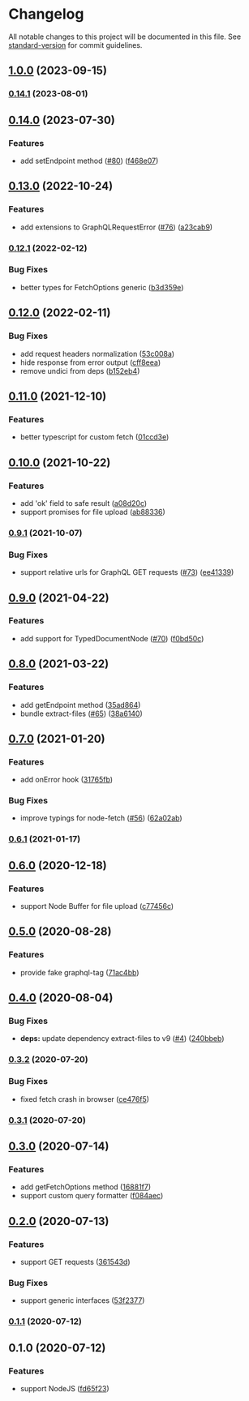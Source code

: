 # Changelog

All notable changes to this project will be documented in this file. See [standard-version](https://github.com/conventional-changelog/standard-version) for commit guidelines.

## [1.0.0](https://github.com/lynxtaa/awesome-graphql-client/compare/v0.14.1...v1.0.0) (2023-09-15)

### [0.14.1](https://github.com/lynxtaa/awesome-graphql-client/compare/v0.14.0...v0.14.1) (2023-08-01)

## [0.14.0](https://github.com/lynxtaa/awesome-graphql-client/compare/v0.13.0...v0.14.0) (2023-07-30)


### Features

* add setEndpoint method ([#80](https://github.com/lynxtaa/awesome-graphql-client/issues/80)) ([f468e07](https://github.com/lynxtaa/awesome-graphql-client/commit/f468e070a48fabd2fe7d7737708f5aa0e8be2ca0))

## [0.13.0](https://github.com/lynxtaa/awesome-graphql-client/compare/v0.12.1...v0.13.0) (2022-10-24)


### Features

* add extensions to GraphQLRequestError ([#76](https://github.com/lynxtaa/awesome-graphql-client/issues/76)) ([a23cab9](https://github.com/lynxtaa/awesome-graphql-client/commit/a23cab93daf18364be2fe762072dc9f5000068ef))

### [0.12.1](https://github.com/lynxtaa/awesome-graphql-client/compare/v0.12.0...v0.12.1) (2022-02-12)


### Bug Fixes

* better types for FetchOptions generic ([b3d359e](https://github.com/lynxtaa/awesome-graphql-client/commit/b3d359eab47264b2e606cdaf18642ed8324dd2a5))

## [0.12.0](https://github.com/lynxtaa/awesome-graphql-client/compare/v0.11.0...v0.12.0) (2022-02-11)


### Bug Fixes

* add request headers normalization ([53c008a](https://github.com/lynxtaa/awesome-graphql-client/commit/53c008a11c4ce0138ccfbb2ef0ccba522a7566b7))
* hide response from error output ([cff8eea](https://github.com/lynxtaa/awesome-graphql-client/commit/cff8eea568d85426d2be5802d4e65dde8bd47beb))
* remove undici from deps ([b152eb4](https://github.com/lynxtaa/awesome-graphql-client/commit/b152eb4a1cf6939368850ba5d406bad309e39c8c))

## [0.11.0](https://github.com/lynxtaa/awesome-graphql-client/compare/v0.10.0...v0.11.0) (2021-12-10)


### Features

* better typescript for custom fetch ([01ccd3e](https://github.com/lynxtaa/awesome-graphql-client/commit/01ccd3eebf00b05ac72ae46d1ff2f204f148c4f9))

## [0.10.0](https://github.com/lynxtaa/awesome-graphql-client/compare/v0.9.1...v0.10.0) (2021-10-22)


### Features

* add 'ok' field to safe result ([a08d20c](https://github.com/lynxtaa/awesome-graphql-client/commit/a08d20c9601b1ef61412893475638e5653b13a07))
* support promises for file upload ([ab88336](https://github.com/lynxtaa/awesome-graphql-client/commit/ab8833650ed97619410b09a8759a452920288b22))

### [0.9.1](https://github.com/lynxtaa/awesome-graphql-client/compare/v0.9.0...v0.9.1) (2021-10-07)


### Bug Fixes

* support relative urls for GraphQL GET requests ([#73](https://github.com/lynxtaa/awesome-graphql-client/issues/73)) ([ee41339](https://github.com/lynxtaa/awesome-graphql-client/commit/ee41339667eba7a7626e7d3de84e29ef00ab160f))

## [0.9.0](https://github.com/lynxtaa/awesome-graphql-client/compare/v0.8.0...v0.9.0) (2021-04-22)


### Features

* add support for TypedDocumentNode ([#70](https://github.com/lynxtaa/awesome-graphql-client/issues/70)) ([f0bd50c](https://github.com/lynxtaa/awesome-graphql-client/commit/f0bd50c374d66ba5e0e807f3e86c163c820c1f0b))

## [0.8.0](https://github.com/lynxtaa/awesome-graphql-client/compare/v0.7.0...v0.8.0) (2021-03-22)


### Features

* add getEndpoint method ([35ad864](https://github.com/lynxtaa/awesome-graphql-client/commit/35ad8641ec7e6cbd94ef758707350d11afcd187b))
* bundle extract-files ([#65](https://github.com/lynxtaa/awesome-graphql-client/issues/65)) ([38a6140](https://github.com/lynxtaa/awesome-graphql-client/commit/38a6140fd9a6e76c9aa49f3ba059cb676f326f69))

## [0.7.0](https://github.com/lynxtaa/awesome-graphql-client/compare/v0.6.1...v0.7.0) (2021-01-20)


### Features

* add onError hook ([31765fb](https://github.com/lynxtaa/awesome-graphql-client/commit/31765fb5adbc05df8de4f6051b2a22d3359277a8))


### Bug Fixes

* improve typings for node-fetch ([#56](https://github.com/lynxtaa/awesome-graphql-client/issues/56)) ([62a02ab](https://github.com/lynxtaa/awesome-graphql-client/commit/62a02ab703db73dfa0332897af794e368912af82))

### [0.6.1](https://github.com/lynxtaa/awesome-graphql-client/compare/v0.6.0...v0.6.1) (2021-01-17)

## [0.6.0](https://github.com/lynxtaa/awesome-graphql-client/compare/v0.5.0...v0.6.0) (2020-12-18)


### Features

* support Node Buffer for file upload ([c77456c](https://github.com/lynxtaa/awesome-graphql-client/commit/c77456cf929a551639b4c049c4ec798512bb167b))

## [0.5.0](https://github.com/lynxtaa/awesome-graphql-client/compare/v0.4.0...v0.5.0) (2020-08-28)


### Features

* provide fake graphql-tag ([71ac4bb](https://github.com/lynxtaa/awesome-graphql-client/commit/71ac4bb8656833a2b668f82717ae7914386ea05f))

## [0.4.0](https://github.com/lynxtaa/awesome-graphql-client/compare/v0.3.2...v0.4.0) (2020-08-04)


### Bug Fixes

* **deps:** update dependency extract-files to v9 ([#4](https://github.com/lynxtaa/awesome-graphql-client/issues/4)) ([240bbeb](https://github.com/lynxtaa/awesome-graphql-client/commit/240bbebc6efdec712d27ccfbbd6a8e77f57489c9))

### [0.3.2](https://github.com/lynxtaa/awesome-graphql-client/compare/v0.3.1...v0.3.2) (2020-07-20)


### Bug Fixes

* fixed fetch crash in browser ([ce476f5](https://github.com/lynxtaa/awesome-graphql-client/commit/ce476f5f0259bd7221a26508d4bf042a5bb58e69))

### [0.3.1](https://github.com/lynxtaa/awesome-graphql-client/compare/v0.3.0...v0.3.1) (2020-07-20)

## [0.3.0](https://github.com/lynxtaa/awesome-graphql-client/compare/v0.2.0...v0.3.0) (2020-07-14)


### Features

* add getFetchOptions method ([16881f7](https://github.com/lynxtaa/awesome-graphql-client/commit/16881f72c7a1f1f6ab441ac288d67999bb34ed8d))
* support custom query formatter ([f084aec](https://github.com/lynxtaa/awesome-graphql-client/commit/f084aece575a84d8d30539de28a22c4891e9dee9))

## [0.2.0](https://github.com/lynxtaa/awesome-graphql-client/compare/v0.1.1...v0.2.0) (2020-07-13)


### Features

* support GET requests ([361543d](https://github.com/lynxtaa/awesome-graphql-client/commit/361543db85595802fffa0bf96e235d8cc10240f1))


### Bug Fixes

* support generic interfaces ([53f2377](https://github.com/lynxtaa/awesome-graphql-client/commit/53f2377a2ae5e4a8b1ab31b4afba4367175d6307))

### [0.1.1](https://github.com/lynxtaa/awesome-graphql-client/compare/v0.1.0...v0.1.1) (2020-07-12)

## 0.1.0 (2020-07-12)


### Features

* support NodeJS ([fd65f23](https://github.com/lynxtaa/awesome-graphql-client/commit/fd65f23841f7142c29f34e36f04d544b7e57ca38))
